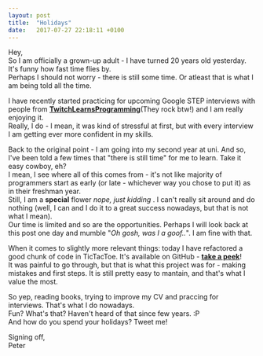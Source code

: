 ```yaml
---
layout: post
title:  "Holidays"
date:   2017-07-27 22:18:11 +0100
---
```


Hey,  
So I am officially a grown-up adult - I have turned 20 years old yesterday. It's funny how fast time flies by.  
Perhaps I should not worry - there is still some time. Or atleast that is what I am being told all the time.  

I have recently started practicing for upcoming Google STEP interviews with people from [**TwitchLearnsProgramming**](https://twitch.tv/twitchlearnsprogramming)(They rock btw!) and I am really enjoying it.  
Really, I do - I mean, it was kind of stressful at first, but with every interview I am getting ever more confident in my skills.  

Back to the original point - I am going into my second year at uni. And so, I've been told a few times that "there is still time" for me to learn. Take it easy cowboy, eh?  
I mean, I see where all of this comes from - it's not like majority of programmers start as early (or late - whichever way you chose to put it) as in their freshman year.  
Still, I am a **special** flower _nope, just kidding_ . I can't really sit around and do nothing (well, I can and I do it to a great success nowadays, but that is not what I mean).  
Our time is limited and so are the opportunities. Perhaps I will look back at this post one day and mumble "*Oh gosh, was I a goof..*". I am fine with that.  

When it comes to slightly more relevant things: today I have refactored a good chunk of code in TicTacToe. It's available on GitHub - [**take a peek**](https://github.com/PiotrOsiewicz/TicTacToe-C/commit/37ebc586ba5271c94a47b2dd3e0d95349488001f)!  
It was painful to go through, but that is what this project was for - making mistakes and first steps.  It is still pretty easy to mantain, and that's what I value the most.  

So yep, reading books, trying to improve my CV and praccing for interviews. That's what I do nowadays.  
Fun? What's that? Haven't heard of that since few years. :P   
And how do you spend your holidays? Tweet me!


Signing off,  
Peter
